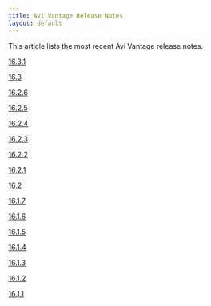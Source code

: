```yaml
---
title: Avi Vantage Release Notes
layout: default
---
```

This article lists the most recent Avi Vantage release notes.

<a href="/avi-vantage-16-3-1-release-notes/">16.3.1</a>

<a href="/avi-vantage-16-3-release-notes/">16.3</a>

<a href="/avi-vantage-16-2-6-release-notes/">16.2.6</a>

<a href="/avi-vantage-16-2-5-release-notes/">16.2.5</a>

<a href="/avi-vantage-16-2-4-release-notes/">16.2.4</a>

<a href="/avi-vantage-16-2-3-release-notes/">16.2.3</a>

<a href="/avi-vantage-16-2-2-release-notes/">16.2.2</a>

<a href="/avi-vantage-16-2-1-release-notes/">16.2.1</a>

<a href="/avi-vantage-16-2-release-notes/">16.2</a>

<a href="/avi-vantage-16-1-7-release-notes/">16.1.7</a>

<a href="/avi-vantage-16-1-6-release-notes/">16.1.6</a>

<a href="/avi-vantage-16-1-5-release-notes/">16.1.5</a>

<a href="/avi-vantage-16-1-4-release-notes/">16.1.4</a>

<a href="/avi-vantage-16-1-3-release-notes/">16.1.3</a>

<a href="/avi-vantage-16-1-2-release-notes/">16.1.2</a>

<a href="/avi-vantage-16-1-6-release-notes/">16.1.1</a>
